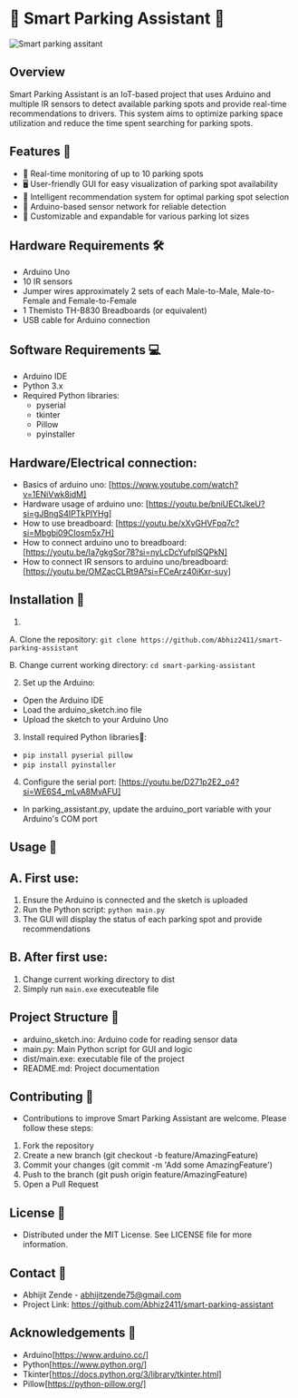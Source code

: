 # 🚗 Smart Parking Assistant 🚗

![Smart parking assitant](https://github.com/user-attachments/assets/2f5b9c30-dca9-4eb6-8bda-0e5984f3cf11)

## Overview
Smart Parking Assistant is an IoT-based project that uses Arduino and multiple IR sensors to detect available parking spots and provide real-time recommendations to drivers. This system aims to optimize parking space utilization and reduce the time spent searching for parking spots.

## Features 🌟
- 📡 Real-time monitoring of up to 10 parking spots
- 🖥️ User-friendly GUI for easy visualization of parking spot availability
- 🤖 Intelligent recommendation system for optimal parking spot selection
- 🔌 Arduino-based sensor network for reliable detection
- 🔧 Customizable and expandable for various parking lot sizes

## Hardware Requirements 🛠️
- Arduino Uno
- 10 IR sensors
- Jumper wires approximately 2 sets of each Male-to-Male, Male-to-Female and Female-to-Female
- 1 Themisto TH-B830 Breadboards (or equivalent)
- USB cable for Arduino connection

## Software Requirements 💻
- Arduino IDE
- Python 3.x
- Required Python libraries:
  - pyserial
  - tkinter
  - Pillow
  - pyinstaller

## Hardware/Electrical connection:
- Basics of arduino uno: [https://www.youtube.com/watch?v=1ENiVwk8idM]
- Hardware usage of arduino uno: [https://youtu.be/bniUECtJkeU?si=gJBngS4IPTkPIYHg]
- How to use breadboard: [https://youtu.be/xXvGHVFpq7c?si=Mbgbi09CIosm5x7H]
- How to connect arduino uno to breadboard: [https://youtu.be/Ia7gkgSor78?si=nyLcDcYufpISQPkN]
- How to connect IR sensors to arduino uno/breadboard: [https://youtu.be/OMZacCLRt9A?si=FCeArz40iKxr-suy] 

## Installation 📝

1. 
A. Clone the repository:
   ```git clone https://github.com/Abhiz2411/smart-parking-assistant```
   
B. Change current working directory:
   ```cd smart-parking-assistant```

2. Set up the Arduino:
- Open the Arduino IDE
- Load the arduino_sketch.ino file
- Upload the sketch to your Arduino Uno

3. Install required Python libraries🐍:
- ```pip install pyserial pillow```
- ```pip install pyinstaller```

4. Configure the serial port: [https://youtu.be/D271p2E2_o4?si=WE6S4_mLvA8MvAFU]
- In parking_assistant.py, update the arduino_port variable with your Arduino's COM port

## Usage 🚀
## A. First use:
1. Ensure the Arduino is connected and the sketch is uploaded
2. Run the Python script: 
```python main.py```
3. The GUI will display the status of each parking spot and provide recommendations

## B. After first use:
1. Change current working directory to dist
2. Simply run `main.exe` executeable file

## Project Structure 📂
- arduino_sketch.ino: Arduino code for reading sensor data
- main.py: Main Python script for GUI and logic
- dist/main.exe: executable file of the project
- README.md: Project documentation

## Contributing 🤝
- Contributions to improve Smart Parking Assistant are welcome. Please follow these steps:
1) Fork the repository
2) Create a new branch (git checkout -b feature/AmazingFeature)
3) Commit your changes (git commit -m 'Add some AmazingFeature')
4) Push to the branch (git push origin feature/AmazingFeature)
5) Open a Pull Request

## License 📜
- Distributed under the MIT License. See LICENSE file for more information.

## Contact 📧
- Abhijit Zende - abhijitzende75@gmail.com
- Project Link: https://github.com/Abhiz2411/smart-parking-assistant

## Acknowledgements 🙏
- Arduino[https://www.arduino.cc/]
- Python[https://www.python.org/]
- Tkinter[https://docs.python.org/3/library/tkinter.html]
- Pillow[https://python-pillow.org/]
